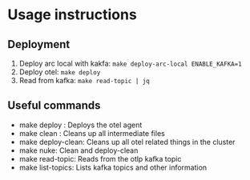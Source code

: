 # Usage instructions

## Deployment

1. Deploy arc local with kakfa: `make deploy-arc-local ENABLE_KAFKA=1`
2. Deploy otel: `make deploy`
3. Read from kafka: `make read-topic | jq`

## Useful commands

* make deploy : Deploys the otel agent
* make clean : Cleans up all intermediate files
* make deploy-clean: Cleans up all otel related things in the cluster
* make nuke: Clean and deploy-clean
* make read-topic: Reads from the otlp kafka topic
* make list-topics: Lists kafka topics and other information